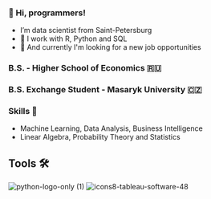 ### 👋 Hi, programmers! 
- I’m data scientist from Saint-Petersburg
- 🤤 I work with R, Python and SQL
- 👀 And currently I'm looking for a new job opportunities

### B.S. - Higher School of Economics 🇷🇺
### B.S. Exchange Student - Masaryk University 🇨🇿

### Skills 💪
- Machine Learning, Data Analysis, Business Intelligence
- Linear Algebra, Probability Theory and Statistics

## Tools 🛠
![python-logo-only (1)](https://github.com/EgorDulesov/EgorDulesov/assets/97967606/b7316ce3-b9fd-466b-ad1a-80a48a2fc7e8) ![icons8-tableau-software-48](https://github.com/EgorDulesov/EgorDulesov/assets/97967606/26838be6-ad15-4056-a6f7-41272e2adb35)

<!---
EgorDulesov/EgorDulesov is a ✨ special ✨ repository because its `README.md` (this file) appears on your GitHub profile.
You can click the Preview link to take a look at your changes.
--->
